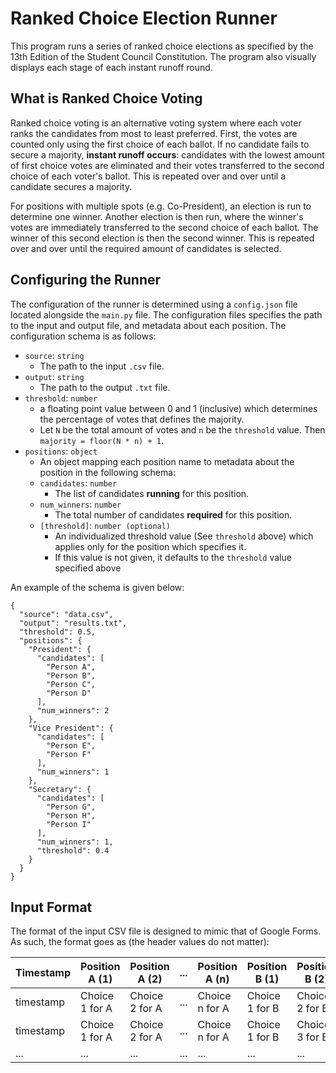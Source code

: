 # Ranked Choice Election Runner

This program runs a series of ranked choice elections as specified by the
13th Edition of the Student Council Constitution. The program also
visually displays each stage of each instant runoff round.

## What is Ranked Choice Voting

Ranked choice voting is an alternative voting system where each voter ranks
the candidates from most to least preferred. First, the votes are counted
only using the first choice of each ballot. If no candidate fails to secure
a majority, **instant runoff occurs**: candidates with the lowest amount of
first choice votes are eliminated and their votes transferred to the second
choice of each voter's ballot. This is repeated over and over until a
candidate secures a majority.

For positions with multiple spots (e.g. Co-President), an election is run to
determine one winner. Another election is then run, where the winner's votes
are immediately transferred to the second choice of each ballot. The winner of
this second election is then the second winner. This is repeated over and over
until the required amount of candidates is selected.

## Configuring the Runner

The configuration of the runner is determined using a `config.json` file
located alongside the `main.py` file. The configuration files specifies
the path to the input and output file, and metadata about each position.
The configuration schema is as follows:

* `source`: `string`
  * The path to the input `.csv` file.
* `output`: `string`
  * The path to the output `.txt` file.
* `threshold`: `number`
  * a floating point value between 0 and 1 (inclusive) which determines
    the percentage of votes that defines the majority.
  * Let `N` be the total amount of votes and `n` be the `threshold` value. Then
    `majority = floor(N * n) + 1`.
* `positions`: `object`
  * An object mapping each position name to metadata about the position
    in the following schema:
  * `candidates`: `number`
    * The list of candidates **running** for this position.
  * `num_winners`: `number`
    * The total number of candidates **required** for this position.
  * `[threshold]`: `number (optional)`
    * An individualized threshold value (See `threshold` above) which applies
      only for the position which specifies it.
    * If this value is not given, it defaults to the `threshold` value specified above

An example of the schema is given below:

```json5
{
  "source": "data.csv",
  "output": "results.txt",
  "threshold": 0.5,
  "positions": {
    "President": {
      "candidates": [
        "Person A",
        "Person B",
        "Person C",
        "Person D"
      ],
      "num_winners": 2
    },
    "Vice President": {
      "candidates": [
        "Person E",
        "Person F"
      ],
      "num_winners": 1
    },
    "Secretary": {
      "candidates": [
        "Person G",
        "Person H",
        "Person I"
      ],
      "num_winners": 1,
      "threshold": 0.4
    }
  }
}
```

## Input Format

The format of the input CSV file is designed to mimic that of Google Forms.
As such, the format goes as (the header values do not matter):

| Timestamp | Position A (1) | Position A (2) | ... | Position A (n) | Position B (1) | Position B (2) | ... | Position B (n) | ... |
|-----------|----------------|----------------|-----|----------------|----------------|----------------|-----|----------------|-----|
| timestamp | Choice 1 for A | Choice 2 for A | ... | Choice n for A | Choice 1 for B | Choice 2 for B | ... | Choice n for B | ... |
| timestamp | Choice 1 for A | Choice 2 for A | ... | Choice n for A | Choice 1 for B | Choice 3 for B | ... | Choice n for B | ... |
| ...       | ...            | ...            | ... | ...            | ...            | ...            | ... | ...            | ... |

